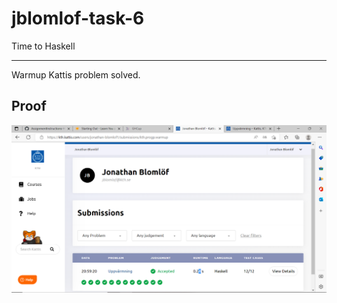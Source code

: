 # jblomlof-task-6
Time to Haskell
***
Warmup Kattis problem solved.

## Proof

![Warmup.PNG](/proof/Warmup.PNG)
